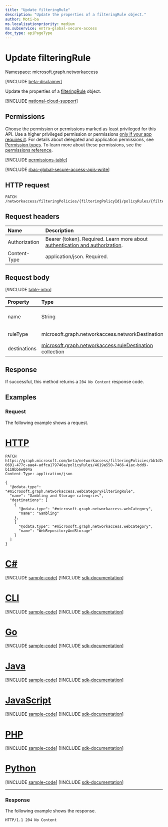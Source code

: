 ```yaml
---
title: "Update filteringRule"
description: "Update the properties of a filteringRule object."
author: Moti-ba
ms.localizationpriority: medium
ms.subservice: entra-global-secure-access
doc_type: apiPageType
---
```


# Update filteringRule
Namespace: microsoft.graph.networkaccess

[!INCLUDE [beta-disclaimer](../../includes/beta-disclaimer.md)]

Update the properties of a [filteringRule](../resources/networkaccess-filteringrule.md) object.

[!INCLUDE [national-cloud-support](../../includes/global-only.md)]

## Permissions
Choose the permission or permissions marked as least privileged for this API. Use a higher privileged permission or permissions [only if your app requires it](/graph/permissions-overview#best-practices-for-using-microsoft-graph-permissions). For details about delegated and application permissions, see [Permission types](/graph/permissions-overview#permission-types). To learn more about these permissions, see the [permissions reference](/graph/permissions-reference).

<!-- { "blockType": "permissions", "name": "networkaccess_filteringrule_update" } -->
[!INCLUDE [permissions-table](../includes/permissions/networkaccess-filteringrule-update-permissions.md)]

[!INCLUDE [rbac-global-secure-access-apis-write](../includes/rbac-for-apis/rbac-global-secure-access-apis-write.md)]

## HTTP request

<!-- {
  "blockType": "ignored"
}
-->
``` http
PATCH /networkaccess/filteringPolicies/{filteringPolicyId}/policyRules/{filteringRuleId}
```

## Request headers
|Name|Description|
|:---|:---|
|Authorization|Bearer {token}. Required. Learn more about [authentication and authorization](/graph/auth/auth-concepts).|
|Content-Type|application/json. Required.|

## Request body
[!INCLUDE [table-intro](../../includes/update-property-table-intro.md)]


|Property|Type|Description|
|:---|:---|:---|
|name|String|The dissplay name. Inherited from [microsoft.graph.networkaccess.policyRule](../resources/networkaccess-policyrule.md). Required.|
|ruleType|microsoft.graph.networkaccess.networkDestinationType|The destination rule type. The possible values are `fqdn` and `webCategory`. Required.|
|destinations|[microsoft.graph.networkaccess.ruleDestination](../resources/networkaccess-ruledestination.md) collection|A collection of destinations to update. Optional.|



## Response

If successful, this method returns a `204 No Content` response code.

## Examples

### Request
The following example shows a request.
# [HTTP](#tab/http)
<!-- {
  "blockType": "request",
  "name": "update_filteringrule"
}
-->
``` http
PATCH https://graph.microsoft.com/beta/networkaccess/filteringPolicies/bb1d249e-0691-477c-aae4-adfca179746a/policyRules/4619a550-7466-41ac-bdd9-b118bb6e004a
Content-Type: application/json

{
  "@odata.type": "#microsoft.graph.networkaccess.webCategoryFilteringRule",
  "name": "Gambling and Storage cateogries",
  "destinations": [
    {
      "@odata.type": "#microsoft.graph.networkaccess.webCategory",
      "name": "Gambling"
    },
    {
      "@odata.type": "#microsoft.graph.networkaccess.webCategory",
      "name": "WebRepositoryAndStorage"
    }
  ]
}
```

# [C#](#tab/csharp)
[!INCLUDE [sample-code](../includes/snippets/csharp/update-filteringrule-csharp-snippets.md)]
[!INCLUDE [sdk-documentation](../includes/snippets/snippets-sdk-documentation-link.md)]

# [CLI](#tab/cli)
[!INCLUDE [sample-code](../includes/snippets/cli/update-filteringrule-cli-snippets.md)]
[!INCLUDE [sdk-documentation](../includes/snippets/snippets-sdk-documentation-link.md)]

# [Go](#tab/go)
[!INCLUDE [sample-code](../includes/snippets/go/update-filteringrule-go-snippets.md)]
[!INCLUDE [sdk-documentation](../includes/snippets/snippets-sdk-documentation-link.md)]

# [Java](#tab/java)
[!INCLUDE [sample-code](../includes/snippets/java/update-filteringrule-java-snippets.md)]
[!INCLUDE [sdk-documentation](../includes/snippets/snippets-sdk-documentation-link.md)]

# [JavaScript](#tab/javascript)
[!INCLUDE [sample-code](../includes/snippets/javascript/update-filteringrule-javascript-snippets.md)]
[!INCLUDE [sdk-documentation](../includes/snippets/snippets-sdk-documentation-link.md)]

# [PHP](#tab/php)
[!INCLUDE [sample-code](../includes/snippets/php/update-filteringrule-php-snippets.md)]
[!INCLUDE [sdk-documentation](../includes/snippets/snippets-sdk-documentation-link.md)]

# [Python](#tab/python)
[!INCLUDE [sample-code](../includes/snippets/python/update-filteringrule-python-snippets.md)]
[!INCLUDE [sdk-documentation](../includes/snippets/snippets-sdk-documentation-link.md)]

---

### Response
The following example shows the response.
<!-- {
  "blockType": "response",
  "truncated": true
}
-->
``` http
HTTP/1.1 204 No Content
```

